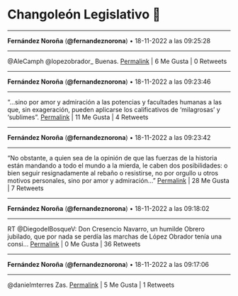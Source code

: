 # Changoleón Legislativo 🙈
*****
**Fernández Noroña** (**@fernandeznorona**) • 18-11-2022 a las 09:25:28
*****
@AleCamph @lopezobrador_ Buenas.
[Permalink](https://twitter.com/fernandeznorona/status/1593656647343276032) | 6 Me Gusta | 0 Retweets
*****
**Fernández Noroña** (**@fernandeznorona**) • 18-11-2022 a las 09:23:46
*****
“…sino por amor y admiración a las potencias y facultades humanas a las que, sin exageración, pueden aplicarse los calificativos de ‘milagrosas’ y ‘sublimes”.
[Permalink](https://twitter.com/fernandeznorona/status/1593656221143384065) | 11 Me Gusta | 4 Retweets
*****
**Fernández Noroña** (**@fernandeznorona**) • 18-11-2022 a las 09:23:42
*****
“No obstante, a quien sea de la opinión de que las fuerzas de la historia están mandando a todo el mundo a la mierda, le caben dos posibilidades: o bien seguir resignadamente al rebaño o resistirse, no por orgullo u otros motivos personales, sino por amor y admiración…”
[Permalink](https://twitter.com/fernandeznorona/status/1593656203799924742) | 28 Me Gusta | 7 Retweets
*****
**Fernández Noroña** (**@fernandeznorona**) • 18-11-2022 a las 09:18:02
*****
RT @DiegodelBosqueV: Don Cresencio Navarro, un humilde Obrero jubilado, que por nada se perdía las marchas de López Obrador tenía una consi…
[Permalink](https://twitter.com/fernandeznorona/status/1593654777442869249) | 0 Me Gusta | 36 Retweets
*****
**Fernández Noroña** (**@fernandeznorona**) • 18-11-2022 a las 09:17:06
*****
@danielmterres Zas.
[Permalink](https://twitter.com/fernandeznorona/status/1593654542570344448) | 5 Me Gusta | 1 Retweets